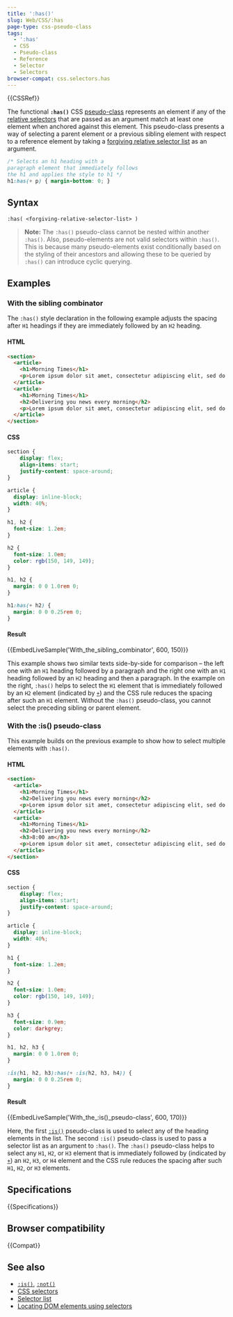 ```yaml
---
title: ':has()'
slug: Web/CSS/:has
page-type: css-pseudo-class
tags:
  - ':has'
  - CSS
  - Pseudo-class
  - Reference
  - Selector
  - Selectors
browser-compat: css.selectors.has
---
```


{{CSSRef}}

The functional **`:has()`** CSS [pseudo-class](/en-US/docs/Web/CSS/Pseudo-classes) represents an element if any of the [relative selectors](/en-US/docs/Web/CSS/CSS_Selectors#relative_selector) that are passed as an argument match at least one element when anchored against this element. This pseudo-class presents a way of selecting a parent element or a previous sibling element with respect to a reference element by taking a [forgiving relative selector list](/en-US/docs/Web/CSS/Selector_list#forgiving_relative_selector_list) as an argument.

```css
/* Selects an h1 heading with a
paragraph element that immediately follows
the h1 and applies the style to h1 */
h1:has(+ p) { margin-bottom: 0; }
```

## Syntax

```
:has( <forgiving-relative-selector-list> )
```

> **Note:** The `:has()` pseudo-class cannot be nested within another `:has()`. Also, pseudo-elements are not valid selectors within `:has()`. This is because many pseudo-elements exist conditionally based on the styling of their ancestors and allowing these to be queried by `:has()` can introduce cyclic querying.

## Examples

### With the sibling combinator

The `:has()` style declaration in the following example adjusts the spacing after `H1` headings if they are immediately followed by an `H2` heading.

#### HTML

```html
<section>
  <article>
    <h1>Morning Times</h1>
    <p>Lorem ipsum dolor sit amet, consectetur adipiscing elit, sed do eiusmod tempor incididunt ut labore et dolore magna aliqua.</p>
  </article>
  <article>
    <h1>Morning Times</h1>
    <h2>Delivering you news every morning</h2>
    <p>Lorem ipsum dolor sit amet, consectetur adipiscing elit, sed do eiusmod tempor incididunt ut labore et dolore magna aliqua.</p>
  </article>
</section>
```

#### CSS

```css hidden
section {
    display: flex;
    align-items: start;
    justify-content: space-around;
}

article {
  display: inline-block;
  width: 40%;
}

h1, h2 {
  font-size: 1.2em;
}

h2 {
  font-size: 1.0em;
  color: rgb(150, 149, 149);
}
```

```css
h1, h2 {
  margin: 0 0 1.0rem 0;
}

h1:has(+ h2) {
  margin: 0 0 0.25rem 0;
}
```

#### Result

{{EmbedLiveSample('With_the_sibling_combinator', 600, 150)}}

This example shows two similar texts side-by-side for comparison – the left one with an `H1` heading followed by a paragraph and the right one with an `H1` heading followed by an `H2` heading and then a paragraph. In the example on the right, `:has()` helps to select the `H1` element that is immediately followed by an `H2` element (indicated by [`+`](/en-US/docs/Web/CSS/Adjacent_sibling_combinator)) and the CSS rule reduces the spacing after such an `H1` element. Without the `:has()` pseudo-class, you cannot select the preceding sibling or parent element.

### With the :is() pseudo-class

This example builds on the previous example to show how to select multiple elements with `:has()`.

#### HTML

```html
<section>
  <article>
    <h1>Morning Times</h1>
    <h2>Delivering you news every morning</h2>
    <p>Lorem ipsum dolor sit amet, consectetur adipiscing elit, sed do eiusmod tempor incididunt ut labore et dolore magna aliqua.</p>
  </article>
  <article>
    <h1>Morning Times</h1>
    <h2>Delivering you news every morning</h2>
    <h3>8:00 am</h3>
    <p>Lorem ipsum dolor sit amet, consectetur adipiscing elit, sed do eiusmod tempor incididunt ut labore et dolore magna aliqua.</p>
  </article>
</section>
```

#### CSS

```css hidden
section {
    display: flex;
    align-items: start;
    justify-content: space-around;
}

article {
  display: inline-block;
  width: 40%;
}

h1 {
  font-size: 1.2em;
}

h2 {
  font-size: 1.0em;
  color: rgb(150, 149, 149);
}

h3 {
  font-size: 0.9em;
  color: darkgrey;
}
```

```css
h1, h2, h3 {
  margin: 0 0 1.0rem 0;
}

:is(h1, h2, h3):has(+ :is(h2, h3, h4)) {
  margin: 0 0 0.25rem 0;
}
```

#### Result

{{EmbedLiveSample('With_the_:is()_pseudo-class', 600, 170)}}

Here, the first [`:is()`](/en-US/docs/Web/CSS/:is) pseudo-class is used to select any of the heading elements in the list. The second `:is()` pseudo-class is used to pass a selector list as an argument to `:has()`. The `:has()` pseudo-class helps to select any `H1`, `H2`, or `H3` element that is immediately followed by (indicated by [`+`](/en-US/docs/Web/CSS/Adjacent_sibling_combinator)) an `H2`, `H3`, or `H4` element and the CSS rule reduces the spacing after such `H1`, `H2`, or `H3` elements.

## Specifications

{{Specifications}}

## Browser compatibility

{{Compat}}

## See also

- [`:is()`](/en-US/docs/Web/CSS/:is), [`:not()`](/en-US/docs/Web/CSS/:not)
- [CSS selectors](/en-US/docs/Web/CSS/CSS_Selectors)
- [Selector list](/en-US/docs/Web/CSS/Selector_list)
- [Locating DOM elements using selectors](/en-US/docs/Web/API/Document_object_model/Locating_DOM_elements_using_selectors)
